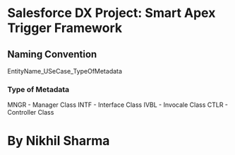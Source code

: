 # Salesforce DX Project: Smart Apex Trigger Framework


## Naming Convention
EntityName_USeCase_TypeOfMetadata

### Type of Metadata
MNGR - Manager Class
INTF - Interface Class
IVBL - Invocale Class
CTLR - Controller Class

# By Nikhil Sharma